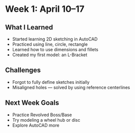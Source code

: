 # Week 1: April 10–17

## What I Learned
- Started learning 2D sketching in AutoCAD 
- Practiced using line, circle, rectangle
- Learned how to use dimensions and fillets
- Created my first model: an L-Bracket

## Challenges
- Forgot to fully define sketches initially
- Misaligned holes — solved by using reference centerlines

## Next Week Goals
- Practice Revolved Boss/Base
- Try modeling a wheel hub or disc
- Explore AutoCAD more
